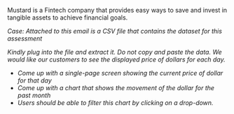 <p>
    Mustard is a Fintech company that provides easy ways to save and invest
    in tangible assets to achieve financial goals.
</p>
<i>
    Case: Attached to this email is a CSV file that contains the dataset for
    this assessment
<i>
<p>
    Kindly plug into the file and extract it. Do not copy and paste the
    data. We would like our customers to see the displayed price of dollars
    for each day.
</p>
<ul>
    <li>Come up with a single-page screen showing the current price of dollar
        for that day</li>
    <li>Come up with a chart that shows the movement of the dollar for the
        past month</li>
    <li>Users should be able to filter this chart by clicking on a drop-down.</li>
</ul>